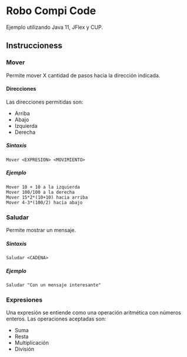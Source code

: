 # Robo Compi Code

Ejemplo utilizando Java 11, JFlex y CUP.

## Instruccioness 

### Mover 
Permite mover X cantidad de pasos hacia la dirección indicada. 

#### Direcciones 
Las direcciones permitidas son: 
- Arriba
- Abajo
- Izquierda
- Derecha

##### Sintaxis
```
Mover <EXPRESION> <MOVIMIENTO>
```

##### Ejemplo
```
Mover 10 + 10 a la izquierda
Mover 100/100 a la derecha 
Mover 15*2*(10+10) hacia arriba
Mover 4-3*(100/2) hacia abajo
```

### Saludar
Permite mostrar un mensaje.

##### Sintaxis
```
Saludar <CADENA>
```

##### Ejemplo
```
Saludar "Con un mensaje interesante"
```


### Expresiones
Una expresión se entiende como una operación aritmética con números enteros. 
Las operaciones aceptadas son: 
- Suma
- Resta
- Multiplicación
- División

